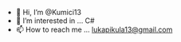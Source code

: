 - 👋 Hi, I’m @Kumici13
- 👀 I’m interested in ...
C#
- 📫 How to reach me ...
lukapikula13@gmail.com

<!---
Kumici13/Kumici13 is a ✨ special ✨ repository because its `README.md` (this file) appears on your GitHub profile.
You can click the Preview link to take a look at your changes.
--->
